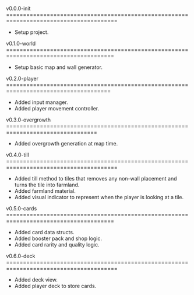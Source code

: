 v0.0.0-init =======================================================================================
- Setup project.

v0.1.0-world ======================================================================================
- Setup basic map and wall generator.

v0.2.0-player =====================================================================================
- Added input manager.
- Added player movement controller.

v0.3.0-overgrowth =================================================================================
- Added overgrowth generation at map time.

v0.4.0-till =======================================================================================
- Added till method to tiles that removes any non-wall placement and turns the tile into farmland.
- Added farmland material.
- Added visual indicator to represent when the player is looking at a tile.

v0.5.0-cards ======================================================================================
- Added card data structs.
- Added booster pack and shop logic.
- Added card rarity and quality logic.

v0.6.0-deck =======================================================================================
- Added deck view.
- Added player deck to store cards.